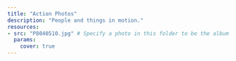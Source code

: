 ```yaml
---
title: "Action Photos"
description: "People and things in motion."
resources:
- src: "P8040510.jpg" # Specify a photo in this folder to be the album cover
  params:
    cover: true
---
```

